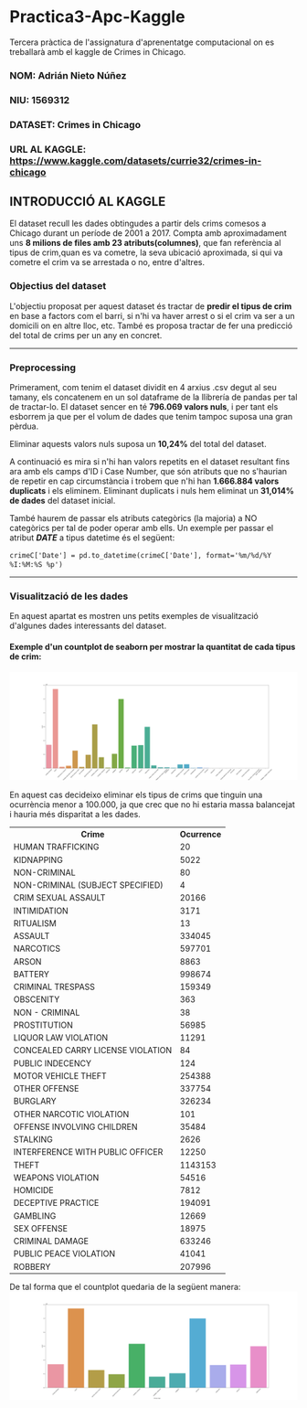 # Practica3-Apc-Kaggle
Tercera pràctica de l'assignatura d'aprenentatge computacional on es treballarà amb el kaggle de Crimes in Chicago.

### NOM: Adrián Nieto Núñez
### NIU: 1569312
### DATASET: Crimes in Chicago
### URL AL KAGGLE: https://www.kaggle.com/datasets/currie32/crimes-in-chicago

## INTRODUCCIÓ AL KAGGLE
El dataset recull les dades obtingudes a partir dels crims comesos a Chicago durant un període de 2001 a 2017.
Compta amb aproximadament uns **8 milions de files amb 23 atributs(columnes)**, que fan referència al tipus de crim,quan es va cometre, la seva ubicació aproximada, si qui va cometre el crim va se arrestada o no, entre d'altres.

### Objectius del dataset
L'objectiu proposat per aquest dataset és tractar de **predir el tipus de crim** en base a factors com el barri, si n'hi va haver arrest o si el crim va ser a un domicili on en altre lloc, etc.
També es proposa tractar de fer una predicció del total de crims per un any en concret.

***

### Preprocessing
Primerament, com tenim el dataset dividit en 4 arxius .csv degut al seu tamany, els concatenem en un sol dataframe de la llibrería de pandas per tal de tractar-lo.
El dataset sencer en té **796.069 valors nuls**, i per tant els esborrem ja que per el volum de dades que tenim tampoc suposa una gran pèrdua.

Eliminar aquests valors nuls suposa un **10,24%** del total del dataset.

A continuació es mira si n'hi han valors repetits en el dataset resultant fins ara amb els camps d'ID i Case Number, que són atributs que no s'haurian de repetir en cap circumstància i trobem que n'hi han **1.666.884 valors duplicats** i els eliminem. Eliminant duplicats i nuls hem eliminat un **31,014% de dades** del dataset inicial.

També haurem de passar els atributs categòrics (la majoria) a NO categòrics per tal de poder operar amb ells.
Un exemple per passar el atribut **_DATE_** a tipus datetime és el següent:
~~~
crimeC['Date'] = pd.to_datetime(crimeC['Date'], format='%m/%d/%Y %I:%M:%S %p')
~~~

***

### Visualització de les dades
En aquest apartat es mostren uns petits exemples de visualització d'algunes dades interessants del dataset.

#### Exemple d'un countplot de seaborn per mostrar la quantitat de cada tipus de crim:
![Countplot crime types](images/crimesCountplot.png)

En aquest cas decideixo eliminar els tipus de crims que tinguin una ocurrència menor a 100.000, ja que crec que no hi estaria massa balancejat i hauria més disparitat a les dades.

<table>
  <tr>
    <th>Crime</th>
    <th>Ocurrence</th>
  <tr>
  <tr>
    <td>HUMAN TRAFFICKING</td>
    <td>20</td>
  <tr>
  <tr>
    <td>KIDNAPPING</td>
    <td>5022</td>
  <tr>
  <tr>
    <td>NON-CRIMINAL	</td>
    <td>80</td>
  <tr>
  <tr>
    <td>NON-CRIMINAL (SUBJECT SPECIFIED)	</td>
    <td>4</td>
  <tr>
  <tr>
    <td>CRIM SEXUAL ASSAULT</td>
    <td>20166</td>
  <tr>
  <tr>
    <td>INTIMIDATION</td>
    <td>3171</td>
  <tr>
  <tr>
    <td>RITUALISM</td>
    <td>13</td>
  <tr>
  <tr>
    <td>ASSAULT</td>
    <td>334045</td>
  <tr>
  <tr>
    <td>NARCOTICS</td>
    <td>597701</td>
  <tr>
  <tr>
    <td>ARSON</td>
    <td>8863</td>
  <tr>
  <tr>
    <td>BATTERY</td>
    <td>998674</td>
  <tr>
  <tr>
    <td>CRIMINAL TRESPASS	</td>
    <td>159349</td>
  <tr>
  <tr>
    <td>OBSCENITY</td>
    <td>363</td>
  <tr>
  <tr>
    <td>NON - CRIMINAL</td>
    <td>38</td>
  <tr>
  <tr>
    <td>PROSTITUTION</td>
    <td>56985</td>
  <tr>
  <tr>
    <td>LIQUOR LAW VIOLATION	</td>
    <td>11291</td>
  <tr>
  <tr>
    <td>CONCEALED CARRY LICENSE VIOLATION</td>
    <td>84</td>
  <tr>
  <tr>
    <td>PUBLIC INDECENCY</td>
    <td>124</td>
  <tr>
  <tr>
    <td>MOTOR VEHICLE THEFT</td>
    <td>254388</td>
  <tr>
  <tr>
    <td>OTHER OFFENSE</td>
    <td>337754</td>
  <tr>
  <tr>
    <td>BURGLARY</td>
    <td>326234</td>
  <tr>
  <tr>
    <td>OTHER NARCOTIC VIOLATION</td>
    <td>101</td>
  <tr>
  <tr>
    <td>OFFENSE INVOLVING CHILDREN	</td>
    <td>35484</td>
  <tr>
  <tr>
    <td>STALKING</td>
    <td>2626</td>
  <tr>
  <tr>
    <td>INTERFERENCE WITH PUBLIC OFFICER</td>
    <td>12250</td>
  <tr>
  <tr>
    <td>THEFT</td>
    <td>1143153</td>
  <tr>
  <tr>
    <td>WEAPONS VIOLATION</td>
    <td>54516</td>
  <tr>
  <tr>
    <td>HOMICIDE</td>
    <td>7812</td>
  <tr>
  <tr>
    <td>DECEPTIVE PRACTICE	</td>
    <td>194091</td>
  <tr>
  <tr>
    <td>GAMBLING</td>
    <td>12669</td>
  <tr>
  <tr>
    <td>SEX OFFENSE	</td>
    <td>18975</td>
  <tr>
  <tr>
    <td>CRIMINAL DAMAGE</td>
    <td>633246</td>
  <tr>
  <tr>
    <td>PUBLIC PEACE VIOLATION</td>
    <td>41041</td>
  <tr>
  <tr>
    <td>ROBBERY</td>
    <td>207996</td>
  <tr>
<table>

De tal forma que el countplot quedaria de la següent manera:
![Countplot usual crime types](images/crimesCountplot_v2.png)
